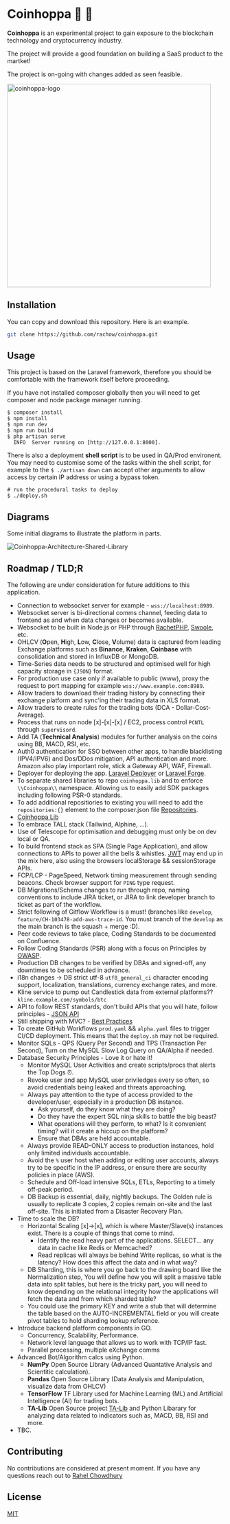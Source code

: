 # Coinhoppa 🤖 🚀 

**Coinhoppa** is an experimental project to gain exposure to the blockchain technology and cryptocurrency industry. 

The project will provide a good foundation on building a SaaS product to the martket! 

The project is on-going with changes added as seen feasible.

<img width="474" alt="coinhoppa-logo" src="https://github.com/rachow/coinhoppa/assets/12745192/cd2e02f9-554f-4d9f-bc50-d2de5e8bfd07">

## Installation

You can copy and download this repository. Here is an example.

```bash
git clone https://github.com/rachow/coinhoppa.git
```

## Usage
This project is based on the Laravel framework, therefore you should be comfortable with the framework itself before proceeding. 

If you have not installed composer globally then you will need to get composer and node package manager running.

```shell
$ composer install
$ npm install
$ npm run dev
$ npm run build
$ php artisan serve
  INFO  Server running on [http://127.0.0.1:8000].
```
There is also a deployment **shell script** is to be used in QA/Prod environent. You may need to customise some of the tasks within the shell script, for example to the `$ ./artisan down` can accept other arguments to allow access by certain IP address or using a bypass token.

```
# run the procedural tasks to deploy
$ ./deploy.sh
```

## Diagrams
Some initial diagrams to illustrate the platform in parts.

![Coinhoppa-Architecture-Shared-Library](https://github.com/rachow/coinhoppa/assets/12745192/20f3eef1-0580-4a4c-ab26-8b8c1febbe12)


## Roadmap / TLD;R

The following are under consideration for future additions to this application.

- Connection to websocket server for example - `wss://localhost:8989`.
- Websocket server is bi-directional comms channel, feeding data to frontend as and when data changes or becomes available.
- Websocket to be built in Node.js or PHP through [RachetPHP](http://socketo.me/), [Swoole](https://openswoole.com/), etc.
- OHLCV (**O**pen, **H**igh, **L**ow, **C**lose, **V**olume) data is captured from leading Exchange platforms such as **Binance**, **Kraken**, **Coinbase** with consolidation and stored in InfluxDB or MongoDB.
- Time-Series data needs to be structured and optimised well for high capacity storage in `{JSON}` format. 
- For production use case only if available to public (www), proxy the request to port mapping for example `wss://www.example.com:8989`.
- Allow traders to download their trading history by connecting their exchange platform and sync'ing their trading data in XLS format.
- Allow traders to create rules for the trading bots (DCA - Dollar-Cost-Average).
- Process that runs on node [x]-[x]-[x] / EC2, process control `PCNTL` through `supervisord`.
- Add TA (**Technical Analysis**) modules for further analysis on the coins using BB, MACD, RSI, etc.
- Auth0 authentication for SSO between other apps, to handle blacklisting (IPV4/IPV6) and Dos/DDos mitigation, API authentication and more. Amazon also play important role, stick a Gateway API, WAF, Firewall.
- Deployer for deploying the app. [Laravel Deployer](https://deployer.org/docs/7.x/recipe/laravel) or [Laravel Forge](https://forge.laravel.com/).
- To separate shared libraries to repo `coinhoppa.lib` and to enforce `\\Coinhoppa\\` namespace. Allowing us to easily add SDK packages including following PSR-0 standards. 
- To add additional repositiories to existing you will need to add the `repositories:{}` element to the composer.json file [Repositories](https://getcomposer.org/doc/05-repositories.md).
- [Coinhoppa Lib](https://github.com/rachow/coinhoppa.lib/tree/develop)
- To embrace TALL stack (Tailwind, Alphine, ...).
- Use of Telescope for optimisation and debugging must only be on dev local or QA.
- To build frontend stack as SPA (Single Page Application), and allow connections to APIs to power all the bells & whistles. [JWT](https://jwt.io/) may end up in the mix here, also using the browsers localStorage && sessionStorage APIs.
- FCP/LCP - PageSpeed, Network timing measurement through sending beacons. Check browser support for `PING` type request.
- DB Migrations/Schema changes to run through repo, naming conventions to include JIRA ticket, or JIRA to link developer branch to ticket as part of the workflow.
- Strict following of Gitflow Workflow is a must! (branches like `develop`, `feature/CH-103478-add-aws-trace-id`. You must branch of the `develop` as the main branch is the squash + merge :D).
- Peer code reviews to take place, Coding Standards to be documented on Confluence.
- Follow Coding Standards (PSR) along with a focus on Principles by [OWASP](https://owasp.org/).
- Production DB changes to be verified by DBAs and signed-off, any downtimes to be scheduled in advance.
- i18n changes -> DB strict utf-8 `utf8_general_ci` character encoding support, localization, translations, currency exchange rates, and more.
- Kline service to pump out Candlestick data from external platforms?? `kline.example.com/symbols/btc`
- API to follow REST standards, don't build APIs that you will hate, follow principles - [JSON API](https://jsonapi.org/)
- Still shipping with MVC? - [Best Practices](https://github.com/alexeymezenin/laravel-best-practices)
- To create GitHub Workflows `prod.yaml` && `alpha.yaml` files to trigger CI/CD deployment. This means that the `deploy.sh` may not be required.
- Monitor SQLs - QPS (Query Per Second) and TPS (Transaction Per Second), Turn on the MySQL Slow Log Query on QA/Alpha if needed.
- Database Security Principles - Love it or hate it!
  - Monitor MySQL User Activities and create scripts/procs that alerts the Top Dogs ⏰.
  - Revoke user and app MySQL user priviledges every so often, so avoid credentials being leaked and threats approaching.
  - Always pay attention to the type of access provided to the developer/user, especially in a production DB instance.
    - Ask yourself, do they know what they are doing?
    - Do they have the expert SQL ninja skills to battle the big beast?
    - What operations will they perform, to what? Is it convenient timing? will it create a hiccup on the platform?
    - Ensure that DBAs are held accountable.
  - Always provide READ-ONLY access to production instances, hold only limited individuals accountable.
  - Avoid the `%` user host when adding or editing user accounts, always try to be specific in the IP address, or ensure there are security policies in place (AWS).
  - Schedule and Off-load intensive SQLs, ETLs, Reporting to a timely off-peak period.
  - DB Backup is essential, daily, nightly backups. The Golden rule is usually to replicate 3 copies, 2 copies remain on-site and the last off-site. This is initiated from a Disaster Recovery Plan.
- Time to scale the DB?
  - Horizontal Scaling [x]->[x], which is where Master/Slave(s) instances exist. There is a couple of things that come to mind.
    - Identify the read heavy part of the applications. SELECT... any data in cache like Redis or Memcached?
    - Read replicas will always be behind Write replicas, so what is the latency? How does this affect the data and in what way?
  - DB Sharding, this is where you go back to the drawing board like the Normalization step, You will define how you will split a massive table data into split tables, but here is the tricky part, you will need to know depending on the relational integrity how the applications will fetch the data and from which sharded table?
  - You could use the primary KEY and write a stub that will determine the table based on the AUTO-INCREMENTAL field or you will create pivot tables to hold sharding lookup reference.
- Introduce backend platform components in GO.
  - Concurrency, Scalability, Performance.
  - Network level language that allows us to work with TCP/IP fast.
  - Parallel processing, multiple eXchange comms 
- Advanced Bot/Algorithm calcs using Python.
    - **NumPy** Open Source Library (Advanced Quantative Analysis and Scientitic calculation).
    - **Pandas** Open Source Library (Data Analysis and Manipulation, visualize data from OHLCV)
    - **TensorFlow** TF Library used for Machine Learning (ML) and Artificial Intelligence (AI) for trading bots.
    - **TA-Lib** Open Source project [TA-Lib](https://ta-lib.org/) and Python Libarary for analyzing data related to indicators such as, MACD, BB, RSI and more. 
- TBC.

## Contributing

No contributions are considered at present moment. If you have any questions reach out to [Rahel Chowdhury](mailto:rahelahmed79@gmail.com)

## License

[MIT](https://choosealicense.com/licenses/mit/)
